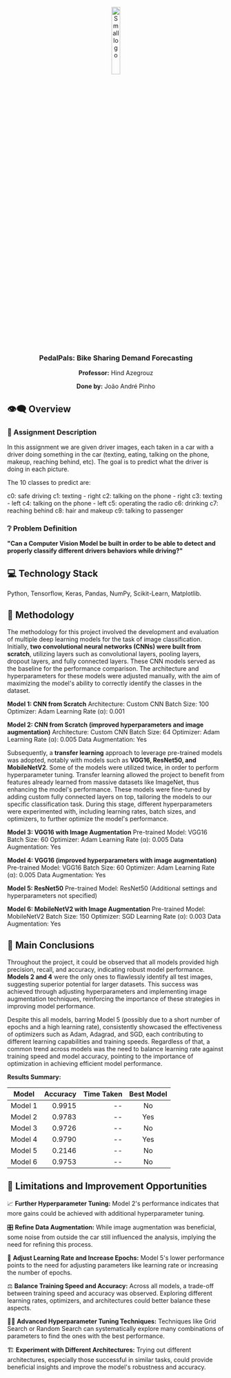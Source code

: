 <p align="center">
  <img src="https://github.com/joaoaapinho/car-distractions-image-classification/assets/114337279/d6060226-b9cb-46ba-af04-625e9a1d4cb5" alt="Small logo" width="20%">
</p>
<h3 align="center">PedalPals: Bike Sharing Demand Forecasting</h3>

<p align="center"><b>Professor:</b> Hind Azegrouz</p>

<p align="center"><b>Done by:</b> João André Pinho</p>

<h2> 👁‍🗨 Overview </h2>

<h3>🏢 Assignment Description</h3>

In this assignment we are given driver images, each taken in a car with a driver doing something in the car (texting, eating, talking on the phone, makeup, reaching behind, etc). The goal is to predict what the driver is doing in each picture.

The 10 classes to predict are:

c0: safe driving
c1: texting - right
c2: talking on the phone - right
c3: texting - left
c4: talking on the phone - left
c5: operating the radio
c6: drinking
c7: reaching behind
c8: hair and makeup
c9: talking to passenger

<h3>❔ Problem Definition</h3>

**"Can a Computer Vision Model be built in order to be able to detect and properly classify different drivers behaviors while driving?"**

<h2> 💻 Technology Stack </h2>

Python, Tensorflow, Keras, Pandas, NumPy, Scikit-Learn, Matplotlib.

<h2> 🔧 Methodology </h2>

The methodology for this project involved the development and evaluation of multiple deep learning models for the task of image classification. Initially, **two convolutional neural networks (CNNs) were built from scratch**, utilizing layers such as convolutional layers, pooling layers, dropout layers, and fully connected layers. These CNN models served as the baseline for the performance comparison. The architecture and hyperparameters for these models were adjusted manually, with the aim of maximizing the model's ability to correctly identify the classes in the dataset.

**Model 1: CNN from Scratch**
Architecture: Custom CNN
Batch Size: 100
Optimizer: Adam
Learning Rate (α): 0.001

**Model 2: CNN from Scratch (improved hyperparameters and image augmentation)**
Architecture: Custom CNN
Batch Size: 64
Optimizer: Adam
Learning Rate (α): 0.005
Data Augmentation: Yes

Subsequently, a **transfer learning** approach to leverage pre-trained models was adopted, notably with models such as **VGG16, ResNet50, and MobileNetV2**. Some of the models were utilized twice, in order to perform hyperparameter tuning. Transfer learning allowed the project to benefit from features already learned from massive datasets like ImageNet, thus enhancing the model's performance. These models were fine-tuned by adding custom fully connected layers on top, tailoring the models to our specific classification task. During this stage, different hyperparameters were experimented with, including learning rates, batch sizes, and optimizers, to further optimize the model's performance.

**Model 3: VGG16 with Image Augmentation**
Pre-trained Model: VGG16
Batch Size: 60
Optimizer: Adam
Learning Rate (α): 0.005
Data Augmentation: Yes

**Model 4: VGG16 (improved hyperparameters with image augmentation)**
Pre-trained Model: VGG16
Batch Size: 60
Optimizer: Adam
Learning Rate (α): 0.005
Data Augmentation: Yes

**Model 5: ResNet50**
Pre-trained Model: ResNet50
(Additional settings and hyperparameters not specified)

**Model 6: MobileNetV2 with Image Augmentation**
Pre-trained Model: MobileNetV2
Batch Size: 150
Optimizer: SGD
Learning Rate (α): 0.003
Data Augmentation: Yes

<h2> 🔧 Main Conclusions </h2>

Throughout the project, it could be observed that all models provided high precision, recall, and accuracy, indicating robust model performance. **Models 2 and 4** were the only ones to flawlessly identify all test images, suggesting superior potential for larger datasets. This success was achieved through adjusting hyperparameters and implementing image augmentation techniques, reinforcing the importance of these strategies in improving model performance.

Despite this all models, barring Model 5 (possibly due to a short number of epochs and a high learning rate), consistently showcased the effectiveness of optimizers such as Adam, Adagrad, and SGD, each contributing to different learning capabilities and training speeds. Regardless of that, a common trend across models was the need to balance learning rate against training speed and model accuracy, pointing to the importance of optimization in achieving efficient model performance.

**Results Summary:**

| Model   | Accuracy  | Time Taken | Best Model |
|---------|----------:|-----------:|:----------:|
| Model 1 | 0.9915    | --         | No         |
| Model 2 | 0.9783    | --         | Yes        |
| Model 3 | 0.9726    | --         | No         |
| Model 4 | 0.9790    | --         | Yes        |
| Model 5 | 0.2146    | --         | No         |
| Model 6 | 0.9753    | --         | No         |


<h2> 🔧 Limitations and Improvement Opportunities </h2>

📈 **Further Hyperparameter Tuning:** Model 2's performance indicates that more gains could be achieved with additional hyperparameter tuning.

🎛️ **Refine Data Augmentation:** While image augmentation was beneficial, some noise from outside the car still influenced the analysis, implying the need for refining this process.

🔄 **Adjust Learning Rate and Increase Epochs:** Model 5's lower performance points to the need for adjusting parameters like learning rate or increasing the number of epochs.

⚖️ **Balance Training Speed and Accuracy:** Across all models, a trade-off between training speed and accuracy was observed. Exploring different learning rates, optimizers, and architectures could better balance these aspects.

🕵️‍♀️ **Advanced Hyperparameter Tuning Techniques:** Techniques like Grid Search or Random Search can systematically explore many combinations of parameters to find the ones with the best performance.

🏗️ **Experiment with Different Architectures:** Trying out different architectures, especially those successful in similar tasks, could provide beneficial insights and improve the model's robustness and accuracy.

